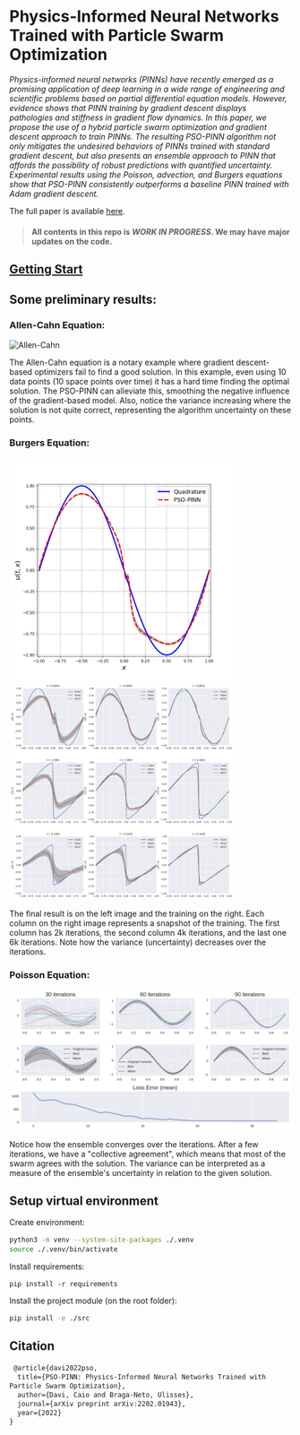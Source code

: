 # Physics-Informed Neural Networks Trained with Particle Swarm Optimization

_Physics-informed neural networks (PINNs) have recently emerged as a promising application of deep learning in a wide range of engineering and scientific problems based on partial differential equation models. However, evidence shows that PINN training by gradient descent displays pathologies and stiffness in gradient flow dynamics. In this paper, we propose the use of a hybrid particle swarm optimization and gradient descent approach to train PINNs. The resulting PSO-PINN algorithm not only mitigates the undesired behaviors of PINNs trained with standard gradient descent, but also presents an ensemble approach to PINN that affords the possibility of robust predictions with quantified uncertainty. Experimental results using the Poisson, advection, and Burgers equations show that PSO-PINN consistently outperforms a baseline PINN trained with Adam gradient descent._

The full paper is available [here](https://arxiv.org/pdf/2202.01943.pdf).

> #### All contents in this repo is _WORK IN PROGRESS_. We may have major updates on the code.

## [Getting Start](#setup-virtual-environment)

## Some preliminary results:

### Allen-Cahn Equation:

![Allen-Cahn](examples/images/ac.gif)

The Allen-Cahn equation is a notary example where gradient descent-based optimizers fail to find a good solution. In this example, even using 10 data points (10 space points over time) it has a hard time finding the optimal solution. The PSO-PINN can alleviate this, smoothing the negative influence of the gradient-based model. Also, notice the variance increasing where the solution is not quite correct, representing the algorithm uncertainty on these points.

### Burgers Equation:

<img src="examples/images/burgers.gif" width="400"/> <img src="examples/images/burgers_train.png" width="400"/>

The final result is on the left image and the training on the right. Each column on the right image represents a snapshot of the training. The first column has 2k iterations, the second column 4k iterations, and the last one 6k iterations. Note how the variance (uncertainty) decreases over the iterations.

### Poisson Equation:

![Poisson Equation](examples/images/poisson_train.png)

Notice how the ensemble converges over the iterations. After a few iterations, we have a "collective agreement", which means that most of the swarm agrees with the solution. The variance can be interpreted as a measure of the ensemble's uncertainty in relation to the given solution.

## Setup virtual environment

Create environment:

```bash
python3 -m venv --system-site-packages ./.venv
source ./.venv/bin/activate
```

Install requirements:

```
pip install -r requirements
```

Install the project module (on the root folder):

```bash
pip install -e ./src
```

## Citation

```
 @article{davi2022pso,
  title={PSO-PINN: Physics-Informed Neural Networks Trained with Particle Swarm Optimization},
  author={Davi, Caio and Braga-Neto, Ulisses},
  journal={arXiv preprint arXiv:2202.01943},
  year={2022}
}
```
